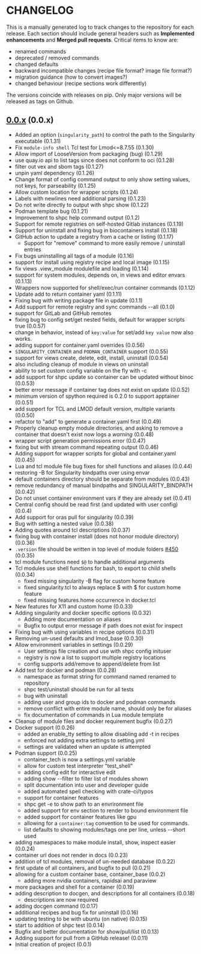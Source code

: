 # CHANGELOG

This is a manually generated log to track changes to the repository for each release.
Each section should include general headers such as **Implemented enhancements**
and **Merged pull requests**. Critical items to know are:

 - renamed commands
 - deprecated / removed commands
 - changed defaults
 - backward incompatible changes (recipe file format? image file format?)
 - migration guidance (how to convert images?)
 - changed behaviour (recipe sections work differently)

The versions coincide with releases on pip. Only major versions will be released as tags on Github.

## [0.0.x](https://github.com/singularityhub/singularity-hpc/tree/main) (0.0.x)
 - Added an option (`singularity_path`) to control the path to the Singularity executable (0.1.31)
 - Fix `module-info shell` Tcl test for Lmod<=8.7.55 (0.1.30)
 - Allow import of LooseVersion from packaging (bug) (0.1.29)
 - use quay.io api to list tags since does not conform to oci (0.1.28)
 - filter out vex and sbom tags (0.1.27)
 - unpin yaml dependency (0.1.26)
 - Change format of config command output to only show setting values, not keys, for parseability (0.1.25)
 - Allow custom location for wrapper scripts (0.1.24)
 - Labels with newlines need additional parsing (0.1.23)
 - Do not write directly to output with shpc show (0.1.22)
 - Podman template bug (0.1.21)
 - Improvement to shpc help command output (0.1.2)
 - Support for remote registries on self-hosted Gitlab instances (0.1.19)
 - Support for uninstall and fixing bug in biocontainers install (0.1.18)
 - GitHub action to update a registry from a cache or listing (0.1.17)
   - Support for "remove" command to more easily remove / uninstall entries
 - Fix bugs uninstalling all tags of a module (0.1.16)
 - support for install using registry recipe and local image (0.1.15)
 - fix views .view_module modulefile and loading (0.1.14)
 - support for system modules, depends on, in views and editor envars (0.1.13)
 - Wrappers now supported for shell/exec/run container commands (0.1.12)
 - Update add to return container yaml (0.1.11)
 - Fixing bug with writing package file in update (0.1.1)
 - Add support for remote registry and sync commands --all (0.1.0)
  - support for GitLab and GitHub remotes
 - fixing bug to config set/get nested fields, default for wrapper scripts true (0.0.57)
  - change in behavior, instead of `key:value` for set/add `key value` now also works.
 - adding support for container.yaml overrides (0.0.56)
 - `SINGULARITY_CONTAINER` and `PODMAN_CONTAINER` support (0.0.55)
 - support for views create, delete, edit, install, uninstall (0.0.54)
  - also including cleanup of module in views on uninstall
  - ability to set custom config variable on the fly with -c
 - add support for shpc update so container can be updated without binoc (0.0.53)
 - better error message if container tag does not exist on update (0.0.52)
 - minimum version of spython required is 0.2.0 to support apptainer (0.0.51)
 - add support for TCL and LMOD default version, multiple variants (0.0.50)
 - refactor to "add" to generate a container.yaml first (0.0.49)
 - Properly cleanup empty module directories, and asking to remove a container that doesn't exist now logs a _warning_ (0.0.48)
 - wrapper script generation permissions error (0.0.47)
 - fixing but with stream command repeating output (0.0.46)
 - Adding support for wrapper scripts for global and container.yaml (0.0.45)
 - Lua and tcl module file bug fixes for shell functions and aliases (0.0.44)
  - restoring -B for Singularity bindpaths over using envar
 - default containers directory should be separate from modules (0.0.43)
 - remove redundancy of manual bindpaths and SINGULARITY_BINDPATH (0.0.42)
 - Do not unset container environment vars if they are already set (0.0.41)
 - Central config should be read first (and updated with user config) (0.0.4)
 - Add support for oras pull for singularity (0.0.39)
 - Bug with setting a nested value (0.0.38)
 - Adding quotes around tcl descriptions (0.0.37)
 - fixing bug with container install (does not honor module directory) (0.0.36)
 - `.version` file should be written in top level of module folders [#450](https://github.com/singularityhub/singularity-hpc/issues/450) (0.0.35)
  - tcl module functions need `$@` to handle additional arguments
 - Tcl modules use shell functions for bash, to export to child shells (0.0.34)
   - fixed missing singularity -B flag for custom home feature
   - fixed singularity.tcl to always replace $ with \$ for custom home feature
   - fixed missing features.home occurrence in docker.tcl
 - New features for X11 and custom home (0.0.33)
 - Adding singularity and docker specific options (0.0.32)
   - Adding more documentation on aliases
   - Bugfix to output error message if path does not exist for inspect
 - Fixing bug with using variables in recipe options (0.0.31)
 - Removing un-used defaults and lmod_base (0.0.30)
 - Allow environment variables in settings (0.0.29)
   - User settings file creation and use with shpc config inituser
   - registry is now a list to support multiple registry locations
   - config supports add/remove to append/delete from list
 - Add test for docker and podman (0.0.28)
   - namespace as format string for command named renamed to repository
   - shpc test/uninstall should be run for all tests
   - bug with uninstall
   - adding user and group ids to docker and podman commands
   - remove conflict with entire module name, should only be for aliases
   - fix documentation of commands in Lua module template
 - Cleanup of module files and docker requirement bugfix (0.0.27)
 - Docker support (0.0.26)
   - added an enable_tty setting to allow disabling add -t in recipes
   - enforced not adding extra settings to setting.yml
   - settings are validated when an update is attempted
 - Podman support (0.0.25)
   - container_tech is now a settings.yml variable
   - allow for custom test interpreter "test_shell"
   - adding config edit for interactive edit
   - adding show --filter to filter list of modules shown
   - split documentation into user and developer guide
   - added automated spell checking with crate-ci/typos
   - support for container features
   - shpc get -e to show path to an envrironment file
   - added support for env section to render to bound environment file
   - added support for container features like gpu
   - allowing for a `container:tag` convention to be used for commands.
   - list defaults to showing modules/tags one per line, unless --short used
 - adding namespaces to make module install, show, inspect easier (0.0.24)
 - container url does not render in docs (0.0.23)
 - addition of tcl modules, removal of un-needed database (0.0.22)
 - first update of all containers, and bugfix to pull (0.0.21)
 - allowing for a custom container base, container_base (0.0.2)
   - adding more nvidia containers, rapidsai and paraview
 - more packages and shell for a container (0.0.19)
 - adding description to docgen, and descriptions for all containers (0.0.18)
   - descriptions are now required
 - adding docgen command (0.0.17)
 - additional recipes and bug fix for uninstall (0.0.16)
 - updating testing to be with ubuntu (on native) (0.0.15)
 - start to addition of shpc test (0.0.14)
 - Bugfix and better documentation for show/pull/list (0.0.13)
 - Adding support for pull from a GitHub release! (0.0.11)
 - Initial creation of project (0.0.1)
